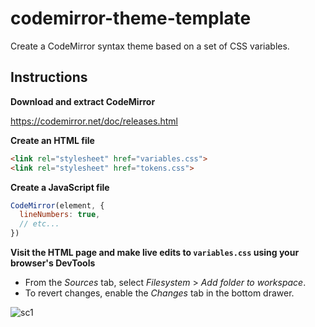 # codemirror-theme-template
Create a CodeMirror syntax theme based on a set of CSS variables.
## Instructions
**Download and extract CodeMirror**

https://codemirror.net/doc/releases.html

**Create an HTML file**
```html
<link rel="stylesheet" href="variables.css">
<link rel="stylesheet" href="tokens.css">
```

**Create a JavaScript file**
```js
CodeMirror(element, {
  lineNumbers: true,
  // etc...
})
```

**Visit the HTML page and make live edits to `variables.css` using your browser's DevTools**
* From the _Sources_ tab, select _Filesystem_ > _Add folder to workspace_.
* To revert changes, enable the _Changes_ tab in the bottom drawer.

![sc1](https://user-images.githubusercontent.com/10160581/71793601-51d92d80-2ff2-11ea-8e02-a927fb612439.png)
